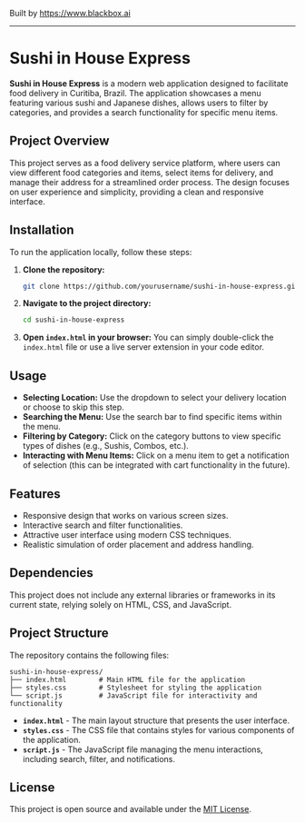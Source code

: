 
Built by https://www.blackbox.ai

---

# Sushi in House Express

**Sushi in House Express** is a modern web application designed to facilitate food delivery in Curitiba, Brazil. The application showcases a menu featuring various sushi and Japanese dishes, allows users to filter by categories, and provides a search functionality for specific menu items.

## Project Overview

This project serves as a food delivery service platform, where users can view different food categories and items, select items for delivery, and manage their address for a streamlined order process. The design focuses on user experience and simplicity, providing a clean and responsive interface.

## Installation

To run the application locally, follow these steps:

1. **Clone the repository:**
   ```bash
   git clone https://github.com/yourusername/sushi-in-house-express.git
   ```
   
2. **Navigate to the project directory:**
   ```bash
   cd sushi-in-house-express
   ```
   
3. **Open `index.html` in your browser:**
   You can simply double-click the `index.html` file or use a live server extension in your code editor.

## Usage

- **Selecting Location:** Use the dropdown to select your delivery location or choose to skip this step.
- **Searching the Menu:** Use the search bar to find specific items within the menu.
- **Filtering by Category:** Click on the category buttons to view specific types of dishes (e.g., Sushis, Combos, etc.).
- **Interacting with Menu Items:** Click on a menu item to get a notification of selection (this can be integrated with cart functionality in the future).

## Features

- Responsive design that works on various screen sizes.
- Interactive search and filter functionalities.
- Attractive user interface using modern CSS techniques.
- Realistic simulation of order placement and address handling.
  
## Dependencies

This project does not include any external libraries or frameworks in its current state, relying solely on HTML, CSS, and JavaScript.

## Project Structure

The repository contains the following files:

```
sushi-in-house-express/
├── index.html        # Main HTML file for the application
├── styles.css        # Stylesheet for styling the application
└── script.js         # JavaScript file for interactivity and functionality
```

- **`index.html`** - The main layout structure that presents the user interface.
- **`styles.css`** - The CSS file that contains styles for various components of the application.
- **`script.js`** - The JavaScript file managing the menu interactions, including search, filter, and notifications.

## License

This project is open source and available under the [MIT License](LICENSE).